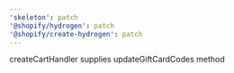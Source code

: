 ```yaml
---
'skeleton': patch
'@shopify/hydrogen': patch
'@shopify/create-hydrogen': patch
---
```


createCartHandler supplies updateGiftCardCodes method
